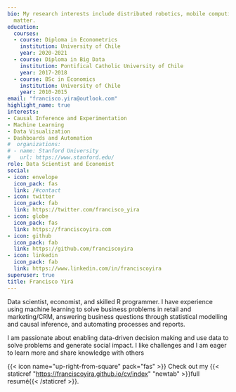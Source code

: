 ```yaml
---
bio: My research interests include distributed robotics, mobile computing and programmable
  matter.
education:
  courses:
  - course: Diploma in Econometrics
    institution: University of Chile
    year: 2020-2021
  - course: Diploma in Big Data
    institution: Pontifical Catholic University of Chile
    year: 2017-2018
  - course: BSc in Economics
    institution: University of Chile
    year: 2010-2015
email: "francisco.yira@outlook.com"
highlight_name: true
interests:
- Causal Inference and Experimentation
- Machine Learning
- Data Visualization
- Dashboards and Automation
#  organizations:
# - name: Stanford University
#   url: https://www.stanford.edu/
role: Data Scientist and Economist
social:
- icon: envelope
  icon_pack: fas
  link: /#contact
- icon: twitter
  icon_pack: fab
  link: https://twitter.com/francisco_yira
- icon: globe
  icon_pack: fas
  link: https://franciscoyira.com
- icon: github
  icon_pack: fab
  link: https://github.com/franciscoyira
- icon: linkedin
  icon_pack: fab
  link: https://www.linkedin.com/in/franciscoyira
superuser: true
title: Francisco Yirá
---
```


Data scientist, economist, and skilled R programmer. I have experience using machine learning to solve business problems in retail and marketing/CRM, answering business questions through statistical modelling and causal inference, and automating processes and reports.

I am passionate about enabling data-driven decision making and use data to solve problems and generate social impact. I like challenges and I am eager to learn more and share knowledge with others

{{< icon name="up-right-from-square" pack="fas" >}} Check out my {{< staticref "https://franciscoyira.github.io/cv/index" "newtab" >}}full resumé{{< /staticref >}}.
